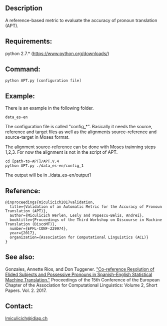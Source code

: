 ## Description

A reference-based metric to evaluate the accuracy of pronoun translation (APT).

## Requirements:


python 2.7.* (https://www.python.org/downloads/)


## Command:

```
python APT.py [configuration file]
```

## Example:

There is an example in the following folder.

    data_es-en


The configuration file  is called "config_*". Basically it needs the source, reference and target files as well as the alignments source-reference and source-target in Moses format. 

The alignment source-reference can be done with Moses trainning steps 1,2,3. For now the alignment is not in the script of APT.

```
cd [path-to-APT]/APT.V.4
python APT.py ./data_es-en/config_1
```

The output will be in ./data_es-en/output1

## Reference:
```
@inproceedings{miculicich2017validation,
  title={Validation of an Automatic Metric for the Accuracy of Pronoun Translation (APT)},
  author={Miculicich Werlen, Lesly and Popescu-Belis, Andrei},
  booktitle={Proceedings of the Third Workshop on Discourse in Machine Translation (DiscoMT)},
  number={EPFL-CONF-229974},
  year={2017},
  organization={Association for Computational Linguistics (ACL)}
}
``` 
## See also:
Gonzales, Annette Rios, and Don Tuggener. ["Co-reference Resolution of Elided Subjects and Possessive Pronouns in Spanish-English Statistical Machine Translation."](http://www.aclweb.org/anthology/E17-2104) Proceedings of the 15th Conference of the European Chapter of the Association for Computational Linguistics: Volume 2, Short Papers. Vol. 2. 2017.

## Contact:

lmiculicich@idiap.ch
